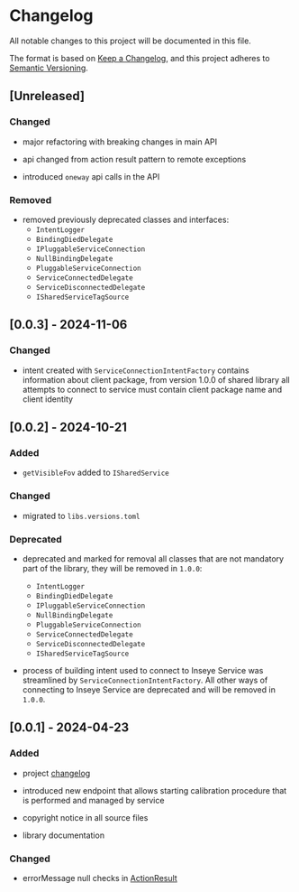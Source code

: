 # Changelog

All notable changes to this project will be documented in this file.

The format is based on [Keep a Changelog](https://keepachangelog.com/en/1.1.0/),
and this project adheres to [Semantic Versioning](https://semver.org/spec/v2.0.0.html).

## [Unreleased]

### Changed
- major refactoring with breaking changes in main API

- api changed from action result pattern to remote exceptions
  
- introduced `oneway` api calls in the API

### Removed
- removed previously deprecated classes and interfaces:
  + `IntentLogger`
  + `BindingDiedDelegate`
  + `IPluggableServiceConnection`
  + `NullBindingDelegate`
  + `PluggableServiceConnection`
  + `ServiceConnectedDelegate`
  + `ServiceDisconnectedDelegate`
  + `ISharedServiceTagSource`



## [0.0.3] - 2024-11-06

### Changed

- intent created with `ServiceConnectionIntentFactory` contains information about client package, 
from version 1.0.0 of shared library all attempts to connect to service must contain client package name and client identity 

## [0.0.2] - 2024-10-21

### Added

- `getVisibleFov` added to `ISharedService`

### Changed

- migrated to `libs.versions.toml` 

### Deprecated

- deprecated and marked for removal all classes that are not mandatory part of the library, they will be removed in `1.0.0`:
  + `IntentLogger`
  + `BindingDiedDelegate`
  + `IPluggableServiceConnection`
  + `NullBindingDelegate`
  + `PluggableServiceConnection`
  + `ServiceConnectedDelegate`
  + `ServiceDisconnectedDelegate`
  + `ISharedServiceTagSource`

- process of building intent used to connect to Inseye Service was streamlined by `ServiceConnectionIntentFactory`. All other ways of connecting to Inseye Service are deprecated and will be removed in `1.0.0`.

## [0.0.1] - 2024-04-23

### Added

- project [changelog](./CHANGELOG.md)

- introduced new endpoint that allows starting calibration procedure that is performed and managed by service

- copyright notice in all source files

- library documentation

### Changed

- errorMessage null checks in [ActionResult](./module/src/main/java/com/inseye/shared/communication/ActionResult.java)
